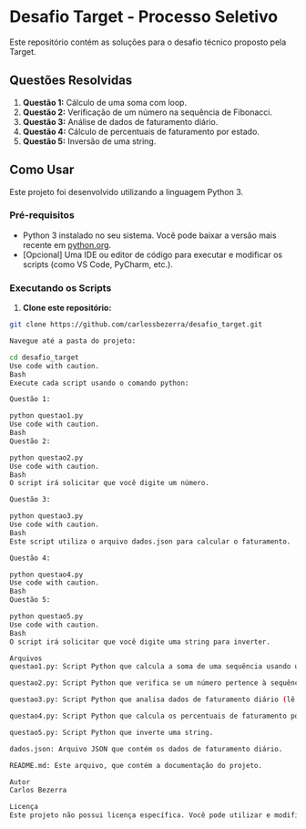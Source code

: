 # Desafio Target - Processo Seletivo

Este repositório contém as soluções para o desafio técnico proposto pela Target.

## Questões Resolvidas

1.  **Questão 1:** Cálculo de uma soma com loop.
2.  **Questão 2:** Verificação de um número na sequência de Fibonacci.
3.  **Questão 3:** Análise de dados de faturamento diário.
4.  **Questão 4:** Cálculo de percentuais de faturamento por estado.
5.  **Questão 5:** Inversão de uma string.

## Como Usar

Este projeto foi desenvolvido utilizando a linguagem Python 3.

### Pré-requisitos

*   Python 3 instalado no seu sistema. Você pode baixar a versão mais recente em [python.org](https://www.python.org/).
*   [Opcional] Uma IDE ou editor de código para executar e modificar os scripts (como VS Code, PyCharm, etc.).

### Executando os Scripts

1.  **Clone este repositório:**
   ```bash
   git clone https://github.com/carlossbezerra/desafio_target.git

Navegue até a pasta do projeto:

cd desafio_target
Use code with caution.
Bash
Execute cada script usando o comando python:

Questão 1:

python questao1.py
Use code with caution.
Bash
Questão 2:

python questao2.py
Use code with caution.
Bash
O script irá solicitar que você digite um número.

Questão 3:

python questao3.py
Use code with caution.
Bash
Este script utiliza o arquivo dados.json para calcular o faturamento.

Questão 4:

python questao4.py
Use code with caution.
Bash
Questão 5:

python questao5.py
Use code with caution.
Bash
O script irá solicitar que você digite uma string para inverter.

Arquivos
questao1.py: Script Python que calcula a soma de uma sequência usando um loop.

questao2.py: Script Python que verifica se um número pertence à sequência de Fibonacci.

questao3.py: Script Python que analisa dados de faturamento diário (lê dados.json).

questao4.py: Script Python que calcula os percentuais de faturamento por estado.

questao5.py: Script Python que inverte uma string.

dados.json: Arquivo JSON que contém os dados de faturamento diário.

README.md: Este arquivo, que contém a documentação do projeto.

Autor
Carlos Bezerra

Licença
Este projeto não possui licença específica. Você pode utilizar e modificar o código como quiser, mas não me responsabilizo por quaisquer problemas que possam surgir.

